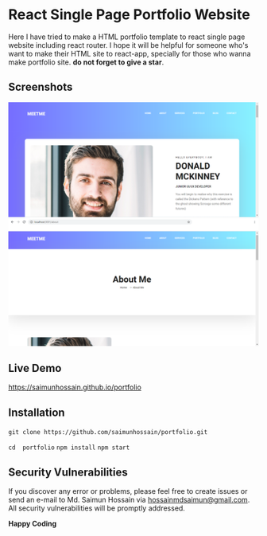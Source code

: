 # React Single Page Portfolio Website

Here I have tried to make a HTML portfolio template to react single page website including react router. I hope it will be helpful for someone who's want to make their HTML site to react-app, specially for those who wanna make portfolio site. **do not forget to give a star**.

## Screenshots

![ScreenShot](/screenshots/screenshot1.png)
![ScreenShot](/screenshots/screenshot2.png)

## Live Demo
https://saimunhossain.github.io/portfolio

## Installation

```git clone https://github.com/saimunhossain/portfolio.git```

```cd  portfolio```
```npm install```
```npm start```

## Security Vulnerabilities

If you discover any error or problems, please feel free to create issues or send an e-mail to Md. Saimun Hossain via [hossainmdsaimun@gmail.com](mailto:hossainmdsaimun@gmail.com). All security vulnerabilities will be promptly addressed.

**Happy Coding**